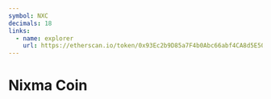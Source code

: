 ```yaml
---
symbol: NXC
decimals: 18
links:
  - name: explorer
    url: https://etherscan.io/token/0x93Ec2b9D85a7F4b0Abc66abf4CA8d5E50C355516
---
```


# Nixma Coin
